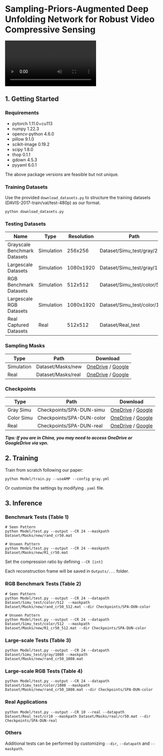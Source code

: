 # Sampling-Priors-Augmented Deep Unfolding Network for Robust Video Compressive Sensing

<video src="docs/SPA-DUN_gray1080.mp4"></video>

## 1. Getting Started

### Requirements

- pytorch 1.11.0+cu113
- numpy 1.22.3
- opencv-python 4.6.0
- pillow 9.1.0
- scikit-image 0.19.2
- scipy 1.8.0
- thop 0.1.1
- gdown 4.5.3
- pyyaml 6.0.1

The above package versions are feasible but not unique.

### Training Datasets

Use the provided `download_datasets.py` to structure the training datasets (DAVIS-2017-train/val/test-480p) as our format.

```shell
python download_datasets.py
```

### Testing Datasets

Name | Type | Resolution | Path | Download
-|-|-|-|-
Grayscale Benchmark Datasets | Simulation | 256x256 | Dataset/Simu_test/gray/256 | [OneDrive](https://1drv.ms/f/s!AtMIjuudSyv4iz20vfTQRaXeaUXI?e=hQVh6K) / [Google](https://drive.google.com/drive/folders/1jUkJcbPa1WPxDnY6PLYr4-lmAJ1N_6Ry?usp=sharing)
Largescale Datasets |  Simulation | 1080x1920 | Dataset/Simu_test/gray/1080 | [OneDrive](https://1drv.ms/f/s!AtMIjuudSyv4iz20vfTQRaXeaUXI?e=hQVh6K) / [Google](https://drive.google.com/drive/folders/1jUkJcbPa1WPxDnY6PLYr4-lmAJ1N_6Ry?usp=sharing)
RGB Benchmark Datasets |  Simulation | 512x512 | Dataset/Simu_test/color/512 |  [OneDrive](https://1drv.ms/f/s!AtMIjuudSyv4iz20vfTQRaXeaUXI?e=hQVh6K) / [Google](https://drive.google.com/drive/folders/1jUkJcbPa1WPxDnY6PLYr4-lmAJ1N_6Ry?usp=sharing)
Largescale RGB Datasets |  Simulation | 1080x1920 | Dataset/Simu_test/color/1080 | [OneDrive](https://1drv.ms/f/s!AtMIjuudSyv4iz20vfTQRaXeaUXI?e=hQVh6K) / [Google](https://drive.google.com/drive/folders/1jUkJcbPa1WPxDnY6PLYr4-lmAJ1N_6Ry?usp=sharing)
Real Captured Datasets | Real | 512x512 | Dataset/Real_test | [OneDrive](https://1drv.ms/f/s!AtMIjuudSyv4iz20vfTQRaXeaUXI?e=hQVh6K) / [Google](https://drive.google.com/drive/folders/1jUkJcbPa1WPxDnY6PLYr4-lmAJ1N_6Ry?usp=sharing)

### Sampling Masks

Type | Path | Download
-|-|-
Simulation | Dataset/Masks/new | [OneDrive](https://1drv.ms/f/s!AtMIjuudSyv4iz20vfTQRaXeaUXI?e=hQVh6K) / [Google](https://drive.google.com/drive/folders/1jUkJcbPa1WPxDnY6PLYr4-lmAJ1N_6Ry?usp=sharing)
Real |  Dataset/Masks/real | [OneDrive](https://1drv.ms/f/s!AtMIjuudSyv4iz20vfTQRaXeaUXI?e=hQVh6K) / [Google](https://drive.google.com/drive/folders/1jUkJcbPa1WPxDnY6PLYr4-lmAJ1N_6Ry?usp=sharing)

### Checkpoints

Type | Path | Download
-|-|-
Gray Simu| Checkpoints/SPA-DUN-simu | [OneDrive](https://1drv.ms/f/s!AtMIjuudSyv4iz-lC73AILdC0TlA?e=ear9gs) / [Google](https://drive.google.com/drive/folders/1KK-EkQcEqIf5aLZ5NvUNOiAOomOgSkgA?usp=sharing)
Color Simu | Checkpoints/SPA-DUN-color | [OneDrive](https://1drv.ms/f/s!AtMIjuudSyv4iz-lC73AILdC0TlA?e=ear9gs) / [Google](https://drive.google.com/drive/folders/1KK-EkQcEqIf5aLZ5NvUNOiAOomOgSkgA?usp=sharing)
Real | Checkpoints/SPA-DUN-real | [OneDrive](https://1drv.ms/f/s!AtMIjuudSyv4iz-lC73AILdC0TlA?e=ear9gs) / [Google](https://drive.google.com/drive/folders/1KK-EkQcEqIf5aLZ5NvUNOiAOomOgSkgA?usp=sharing)

**_Tips: If you are in China, you may need to access OneDrive or GoogleDrive via vpn._**

## 2. Training

Train from scratch following our paper:

```shell
python Model/train.py --useAMP --config gray.yml
```

Or customize the settings by modifying `.yaml` file.

## 3. Inference

### Benchmark Tests (Table 1)

```shell
# Seen Pattern
python Model/test.py --output --CR 24 --maskpath Dataset/Masks/new/rand_cr50.mat

# Unseen Pattern
python Model/test.py --output --CR 24 --maskpath Dataset/Masks/new/R1_cr50.mat

```
Set the compression ratio by defining `--CR [int]`

Each reconstruction frame will be saved in `Outputs/...` folder.

### RGB Benchmark Tests (Table 2)

```shell
# Seen Pattern
python Model/test.py --output --CR 24 --datapath Dataset/Simu_test/color/512  --maskpath Dataset/Masks/new/rand_cr50_512.mat --dir Checkpoints/SPA-DUN-color

# Unseen Pattern
python Model/test.py --output --CR 24 --datapath Dataset/Simu_test/color/512  --maskpath Dataset/Masks/new/R1_cr50_512.mat --dir Checkpoints/SPA-DUN-color
```

### Large-scale Tests (Table 3)

```shell
python Model/test.py --output --CR 24 --datapath Dataset/Simu_test/gray/1080 --maskpath Dataset/Masks/new/rand_cr50_1080.mat
```

### Large-scale RGB Tests (Table 4)

```shell
python Model/test.py --output --CR 24 --datapath Dataset/Simu_test/color/1080 --maskpath Dataset/Masks/new/rand_cr50_1080.mat --dir Checkpoints/SPA-DUN-color
```

### Real Applications

```shell
python Model/test.py --output --CR 10 --real --datapath Dataset/Real_test/cr10 --maskpath Dataset/Masks/real/cr50.mat --dir Checkpoints/SPA-DUN-real
```

### Others

Additional tests can be performed by customizing `--dir`, `--datapath` and `--maskpath`.
